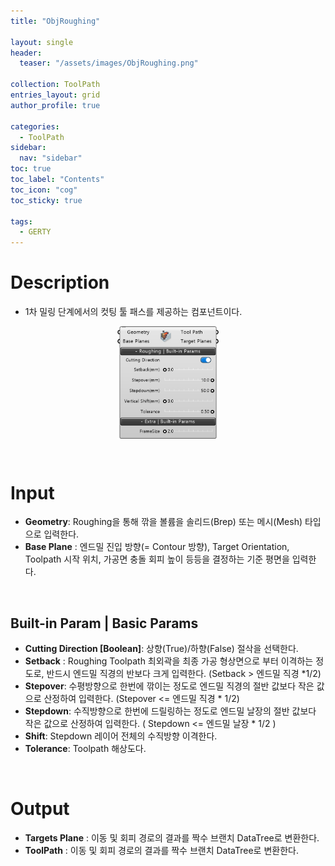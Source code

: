 ```yaml
---
title: "ObjRoughing"

layout: single
header:
  teaser: "/assets/images/ObjRoughing.png"

collection: ToolPath
entries_layout: grid
author_profile: true

categories:
  - ToolPath
sidebar:
  nav: "sidebar"
toc: true
toc_label: "Contents"
toc_icon: "cog"
toc_sticky: true

tags: 
  - GERTY
---
```

# Description

* 1차 밀링 단계에서의 컷팅 툴 패스를 제공하는 컴포넌트이다.

<p align="center">  <img src="/assets/images/ObjRoughing.png" align="center" width="32%"></p>

<br>

# Input

* **Geometry**: Roughing을 통해 깎을 볼륨을 솔리드(Brep) 또는 메시(Mesh) 타입으로 입력한다.
* **Base Plane** : 엔드밀 진입 방향(= Contour 방향), Target Orientation, Toolpath 시작 위치, 가공면 충돌 회피 높이 등등을 결정하는 기준 평면을 입력한다.

<br>

## Built-in Param | Basic Params

* **Cutting Direction [Boolean]**: 상향(True)/하향(False) 절삭을 선택한다.
* **Setback** : Roughing Toolpath 최외곽을 최종 가공 형상면으로 부터 이격하는 정도로, 반드시 엔드밀 직경의 반보다 크게 입력한다. (Setback > 엔드밀 직경 *1/2) 
* **Stepover**: 수평방향으로 한번에 깎이는 정도로 엔드밀 직경의 절반 값보다 작은 값으로 산정하여 입력한다. (Stepover <= 엔드밀 직경 * 1/2)
* **Stepdown**: 수직방향으로 한번에 드릴링하는 정도로 엔드밀 날장의 절반 값보다 작은 값으로 산정하여 입력한다. ( Stepdown <= 엔드밀 날장 * 1/2 )
* **Shift**: Stepdown 레이어 전체의 수직방향 이격한다.
* **Tolerance**: Toolpath 해상도다.

<br>

# Output

* **Targets Plane** : 이동 및 회피 경로의 결과를 짝수 브랜치 DataTree로 변환한다.
* **ToolPath** : 이동 및 회피 경로의 결과를 짝수 브랜치 DataTree로 변환한다.